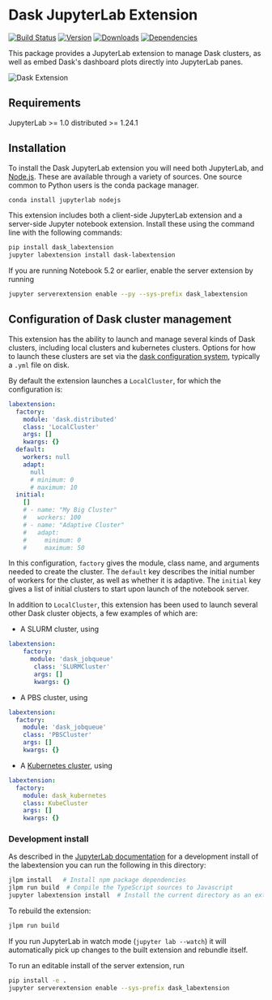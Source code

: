 # Dask JupyterLab Extension

[![Build Status](https://travis-ci.org/dask/dask-labextension.svg?branch=master)](https://travis-ci.org/dask/dask-labextension) [![Version](https://img.shields.io/npm/v/dask-labextension.svg)](https://www.npmjs.com/package/dask-labextension) [![Downloads](https://img.shields.io/npm/dm/dask-labextension.svg)](https://www.npmjs.com/package/dask-labextension) [![Dependencies](https://img.shields.io/librariesio/release/npm/dask-labextension.svg)](https://libraries.io/npm/dask-labextension)

This package provides a JupyterLab extension to manage Dask clusters,
as well as embed Dask's dashboard plots directly into JupyterLab panes.

![Dask Extension](./dask.png)

## Requirements

JupyterLab >= 1.0
distributed >= 1.24.1

## Installation

To install the Dask JupyterLab extension you will need both JupyterLab,
and [Node.js](https://nodejs.org/).
These are available through a variety of sources.
One source common to Python users is the conda package manager.

```bash
conda install jupyterlab nodejs
```

This extension includes both a client-side JupyterLab extension and a server-side
Jupyter notebook extension. Install these using the command line with the
following commands:

```bash
pip install dask_labextension
jupyter labextension install dask-labextension
```

If you are running Notebook 5.2 or earlier, enable the server extension by running

```bash
jupyter serverextension enable --py --sys-prefix dask_labextension
```

## Configuration of Dask cluster management

This extension has the ability to launch and manage several kinds of Dask clusters,
including local clusters and kubernetes clusters.
Options for how to launch these clusters are set via the
[dask configuration system](http://docs.dask.org/en/latest/configuration.html#configuration),
typically a `.yml` file on disk.

By default the extension launches a `LocalCluster`, for which the configuration is:

```yaml
labextension:
  factory:
    module: 'dask.distributed'
    class: 'LocalCluster'
    args: []
    kwargs: {}
  default:
    workers: null
    adapt:
      null
      # minimum: 0
      # maximum: 10
  initial:
    []
    # - name: "My Big Cluster"
    #   workers: 100
    # - name: "Adaptive Cluster"
    #   adapt:
    #     minimum: 0
    #     maximum: 50
```

In this configuration, `factory` gives the module, class name, and arguments needed to create the cluster.
The `default` key describes the initial number of workers for the cluster, as well as whether it is adaptive.
The `initial` key gives a list of initial clusters to start upon launch of the notebook server.

In addition to `LocalCluster`, this extension has been used to launch several other Dask cluster
objects, a few examples of which are:

- A SLURM cluster, using

```yaml
labextension:
    factory:
      module: 'dask_jobqueue'
       class: 'SLURMCluster'
       args: []
       kwargs: {}
```

- A PBS cluster, using

```yaml
labextension:
  factory:
    module: 'dask_jobqueue'
    class: 'PBSCluster'
    args: []
    kwargs: {}
```

- A [Kubernetes cluster](https://github.com/pangeo-data/pangeo-cloud-federation/blob/8f7f4bf9963ef1ed180dd20c952ff1aa8df54ca2/deployments/ocean/image/binder/dask_config.yaml#L37-L42), using

```yaml
labextension:
  factory:
    module: dask_kubernetes
    class: KubeCluster
    args: []
    kwargs: {}
```

### Development install

As described in the [JupyterLab documentation](https://jupyterlab.readthedocs.io/en/stable/developer/extension_dev.html#extension-authoring) for a development install of the labextension you can run the following in this directory:

```bash
jlpm install   # Install npm package dependencies
jlpm run build  # Compile the TypeScript sources to Javascript
jupyter labextension install  # Install the current directory as an extension
```

To rebuild the extension:

```bash
jlpm run build
```

If you run JupyterLab in watch mode (`jupyter lab --watch`) it will automatically pick
up changes to the built extension and rebundle itself.

To run an editable install of the server extension, run

```bash
pip install -e .
jupyter serverextension enable --sys-prefix dask_labextension
```
